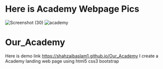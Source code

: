 # Here is Academy Webpage Pics
![Screenshot (30)](https://user-images.githubusercontent.com/109457604/217299053-1927d854-37ee-47f6-b979-31b8e09ff7a3.png)
![academy](https://user-images.githubusercontent.com/109457604/217299354-ca31ad4a-2c0b-4d0b-98e3-7d664aa30964.png)
# Our_Academy
Here is demo link
https://shahzaibaslam1.github.io/Our_Academy I create a Academy landing web page using html5 css3 bootstrap
